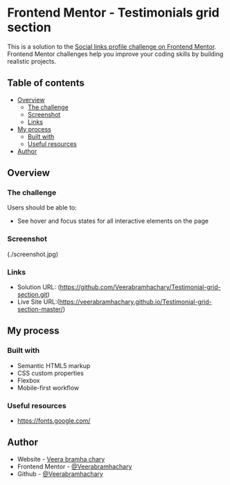 # Frontend Mentor - Testimonials grid section

This is a solution to the [Social links profile challenge on Frontend Mentor](https://www.frontendmentor.io/challenges/social-links-profile-UG32l9m6dQ). Frontend Mentor challenges help you improve your coding skills by building realistic projects. 

## Table of contents
- [Overview](#overview)
  - [The challenge](#the-challenge)
  - [Screenshot](#screenshot)
  - [Links](#links)
- [My process](#my-process)  
  - [Built with](#built-with)
  - [Useful resources](#useful-resources)
- [Author](#author)

## Overview
### The challenge

Users should be able to:

- See hover and focus states for all interactive elements on the page

### Screenshot

(./screenshot.jpg)

### Links
- Solution URL: (https://github.com/Veerabramhachary/Testimonial-grid-section.git)
- Live Site URL:(https://veerabramhachary.github.io/Testimonial-grid-section-master/)


## My process

### Built with

- Semantic HTML5 markup
- CSS custom properties
- Flexbox
- Mobile-first workflow


### Useful resources

- https://fonts.google.com/
## Author

- Website - [Veera bramha chary](https://www.your-site.com)
- Frontend Mentor - [@Veerabramhachary](https://www.frontendmentor.io/profile/Veerabramhachary)
- Github - [@Veerabramhachary](https://github.com/Veerabramhachary)


